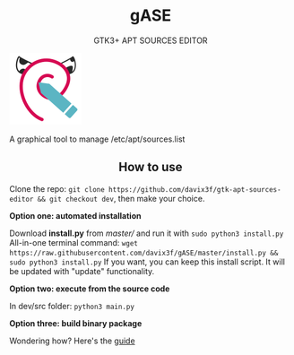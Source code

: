 <h1 align="center"> gASE </h1>
<p align="center"> GTK3+ APT SOURCES EDITOR<br> </p>
<img src="https://github.com/davix3f/gASE/raw/dev/src/content/icon.png" alt="Super cow powers">
<p align=center"> A graphical tool to manage /etc/apt/sources.list </p>

<h2 align="center"> How to use </h2>

Clone the repo: `git clone https://github.com/davix3f/gtk-apt-sources-editor && git checkout dev`, then make your choice.

**Option one: automated installation**

Download **install.py** from *master/* and run it with `sudo python3 install.py`
All-in-one terminal command: `wget https://raw.githubusercontent.com/davix3f/gASE/master/install.py && sudo python3 install.py`
If you want, you can keep this install script. It will be updated with "update" functionality.

**Option two: execute from the source code**

In dev/src folder: `python3 main.py`

**Option three: build binary package**

Wondering how? Here's the [guide](https://github.com/davix3f/gtk-apt-sources-editor/blob/dev/src/C_SRC/BUILD_GUIDE.md)
